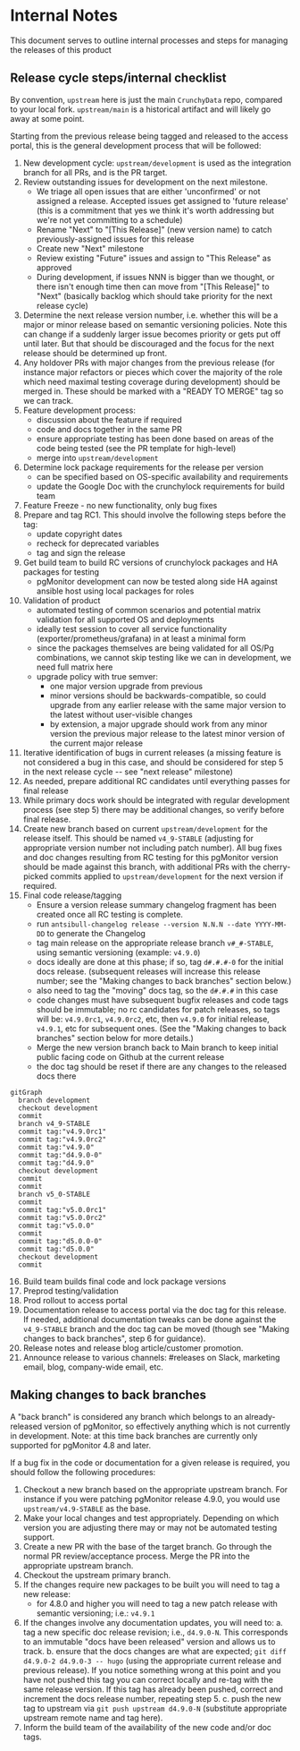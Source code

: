 # Internal Notes

This document serves to outline internal processes and steps for managing the releases of this product

## Release cycle steps/internal checklist

By convention, `upstream` here is just the main `CrunchyData` repo, compared to your local fork. `upstream/main` is a historical artifact and will likely go away at some point.

Starting from the previous release being tagged and released to the access portal, this is the general development process that will be followed:

1. New development cycle: `upstream/development` is used as the integration branch for all PRs, and is the PR target.
2. Review outstanding issues for development on the next milestone.
   - We triage all open issues that are either 'unconfirmed' or not assigned a release. Accepted issues get assigned to 'future release' (this is a commitment that yes we think it's worth addressing but we're not yet committing to a schedule)
   - Rename "Next" to "[This Release]" (new version name) to catch previously-assigned issues for this release
   - Create new "Next" milestone
   - Review existing "Future" issues and assign to "This Release" as approved
   - During development, if issues NNN is bigger than we thought, or there isn't enough time then can move from "[This Release]" to "Next" (basically backlog which should take priority for the next release cycle)
3. Determine the next release version number, i.e. whether this will be a major or minor release based on semantic versioning policies. Note this can change if a suddenly larger issue becomes priority or gets put off until later. But that should be discouraged and the focus for the next release should be determined up front.
4. Any holdover PRs with major changes from the previous release (for instance major refactors or pieces which cover the majority of the role which need maximal testing coverage during development) should be merged in.  These should be marked with a "READY TO MERGE" tag so we can track.
5. Feature development process:
   - discussion about the feature if required
   - code and docs together in the same PR
   - ensure appropriate testing has been done based on areas of the code being tested (see the PR template for high-level)
   - merge into `upstream/development`
6. Determine lock package requirements for the release per version
   - can be specified based on OS-specific availability and requirements
   - update the Google Doc with the crunchylock requirements for build team
7. Feature Freeze - no new functionality, only bug fixes
8. Prepare and tag RC1. This should involve the following steps before the tag:
   - update copyright dates
   - recheck for deprecated variables
   - tag and sign the release
9. Get build team to build RC versions of crunchylock packages and HA packages for testing
    - pgMonitor development can now be tested along side HA against ansible host using local packages for roles
10. Validation of product
    - automated testing of common scenarios and potential matrix validation for all supported OS and deployments
    - ideally test session to cover all service functionality (exporter/prometheus/grafana) in at least a minimal form
    - since the packages themselves are being validated for all OS/Pg combinations, we cannot skip testing like we can in development, we need full matrix here
    - upgrade policy with true semver:
      - one major version upgrade from previous
      - minor versions should be backwards-compatible, so could upgrade from any earlier release with the same major version to the latest without user-visible changes
      - by extension, a major upgrade should work from any minor version the previous major release to the latest minor version of the current major release
11. Iterative identification of bugs in current releases (a missing feature is not considered a bug in this case, and should be considered for step 5 in the next release cycle -- see "next release" milestone)
12. As needed, prepare additional RC candidates until everything passes for final release
13. While primary docs work should be integrated with regular development process (see step 5) there may be additional changes, so verify before final release.
14. Create new branch based on current `upstream/development` for the release itself.  This should be named `v4_9-STABLE` (adjusting for appropriate version number not including patch number). All bug fixes and doc changes resulting from RC testing for this pgMonitor version should be made against this branch, with additional PRs with the cherry-picked commits applied to `upstream/development` for the next version if required.
15. Final code release/tagging
    - Ensure a version release summary changelog fragment has been created once all RC testing is complete.
    - run `antsibull-changelog release --version N.N.N --date YYYY-MM-DD` to generate the Changelog
    - tag main release on the appropriate release branch `v#_#-STABLE`, using semantic versioning (example: `v4.9.0`)
    - docs ideally are done at this phase; if so, tag `d#.#.#-0` for the initial docs release. (subsequent releases will increase this release number; see the "Making changes to back branches" section below.)
    - also need to tag the "moving" docs tag, so the `d#.#.#` in this case
    - code changes must have subsequent bugfix releases and code tags should be immutable; no rc candidates for patch releases, so tags will be: `v4.9.0rc1`, `v4.9.0rc2`, etc, then `v4.9.0` for initial release, `v4.9.1`, etc for subsequent ones. (See the "Making changes to back branches" section below for more details.)
    - Merge the new version branch back to Main branch to keep initial public facing code on Github at the current release
    - the doc tag should be reset if there are any changes to the released docs there
```mermaid
gitGraph
  branch development
  checkout development
  commit
  branch v4_9-STABLE
  commit tag:"v4.9.0rc1"
  commit tag:"v4.9.0rc2"
  commit tag:"v4.9.0"
  commit tag:"d4.9.0-0"
  commit tag:"d4.9.0"
  checkout development
  commit
  commit
  branch v5_0-STABLE
  commit
  commit tag:"v5.0.0rc1"
  commit tag:"v5.0.0rc2"
  commit tag:"v5.0.0"
  commit
  commit tag:"d5.0.0-0"
  commit tag:"d5.0.0"
  checkout development
  commit
```
16. Build team builds final code and lock package versions
17. Preprod testing/validation
18. Prod rollout to access portal
19. Documentation release to access portal via the doc tag for this release.  If needed, additional documentation tweaks can be done against the `v4_9-STABLE` branch and the doc tag can be moved (though see "Making changes to back branches", step 6 for guidance).
20. Release notes and release blog article/customer promotion.
21. Announce release to various channels: #releases on Slack, marketing email, blog, company-wide email, etc.

## Making changes to back branches

A "back branch" is considered any branch which belongs to an already-released version of pgMonitor, so effectively anything which is not currently in development.  Note: at this time back branches are currently only supported for pgMonitor 4.8 and later.

If a bug fix in the code or documentation for a given release is required, you should follow the following procedures:

1. Checkout a new branch based on the appropriate upstream branch.  For instance if you were patching pgMonitor release 4.9.0, you would use `upstream/v4.9-STABLE` as the base.
2. Make your local changes and test appropriately.  Depending on which version you are adjusting there may or may not be automated testing support.
3. Create a new PR with the base of the target branch. Go through the normal PR review/acceptance process.  Merge the PR into the appropriate upstream branch.
4. Checkout the upstream primary branch.
5. If the changes require new packages to be built you will need to tag a new release:
   - for 4.8.0 and higher you will need to tag a new patch release with semantic versioning; i.e.: `v4.9.1`
6. If the changes involve any documentation updates, you will need to:
   a. tag a new specific doc release revision; i.e., `d4.9.0-N`. This corresponds to an immutable "docs have been released" version and allows us to track.
   b. ensure that the docs changes are what are expected; `git diff d4.9.0-2 d4.9.0-3 -- hugo` (using the appropriate current release and previous release).  If you notice something wrong at this point and you have not pushed this tag you can correct locally and re-tag with the same release version.  If this tag has already been pushed, correct and increment the docs release number, repeating step 5.
   c. push the new tag to upstream via `git push upstream d4.9.0-N` (substitute appropriate upstream remote name and tag here).
7. Inform the build team of the availability of the new code and/or doc tags.
